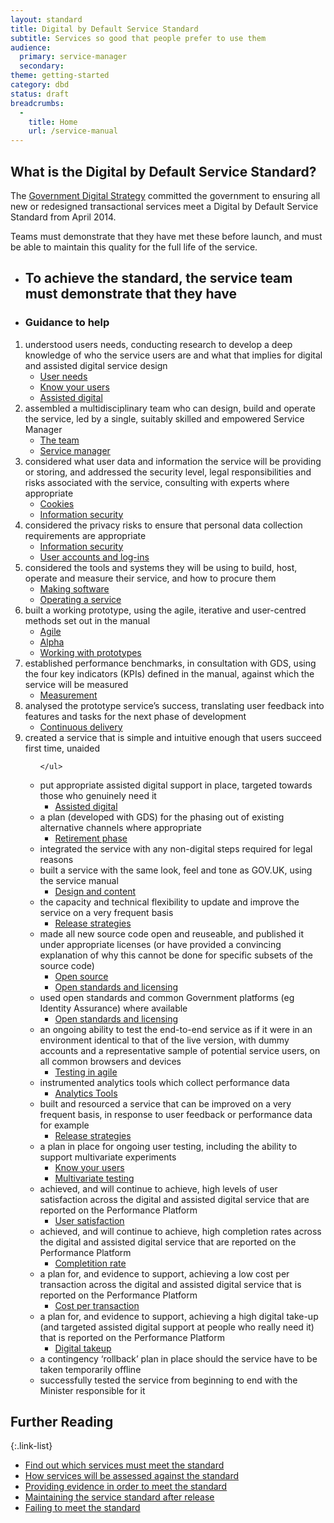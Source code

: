 ```yaml
---
layout: standard
title: Digital by Default Service Standard
subtitle: Services so good that people prefer to use them
audience:
  primary: service-manager
  secondary:
theme: getting-started
category: dbd
status: draft
breadcrumbs:
  -
    title: Home
    url: /service-manual
---
```


## What is the Digital by Default Service Standard?
The [Government Digital Strategy](http://publications.cabinetoffice.gov.uk/digital/strategy/) committed the government to ensuring all new or redesigned transactional services meet a Digital by Default Service Standard from April 2014.

Teams must demonstrate that they have met these before launch, and must be able to maintain this quality for the full life of the service.

<ul class="headings">
  <li>
    <h2 id="standard-header">To achieve the standard, the service team must demonstrate that they have</h2>
  </li>

  <li><h3 id="guidance-header">Guidance to help</h3></li>
</ul>


<ol class="standard" aria-labelledby="standard-header">
  <li>
    <div class="point">understood users needs, conducting research to develop a deep knowledge of who the service users are and what that implies for digital and assisted digital service design</div>
    <ul class="guidance" aria-labelledby="guidance-header">
      <li><a href="/service-manual/users/user-needs.html">User needs</a></li>
      <li><a href="/service-manual/users.html">Know your users</a></li>
      <li><a href="/service-manual/assisted-digital.html">Assisted digital</a></li>
    </ul>
  </li>
  <li>
    <div class="point">
      assembled a multidisciplinary team who can design, build and operate the service, led by a single, suitably skilled and empowered Service Manager
    </div>
    <ul class="guidance" aria-labelledby="guidance-header">
      <li><a href="/service-manual/the-team">The team</a></li>
      <li><a href="/service-manual/the-team/service-manager.html">Service manager</a></li>
    </ul>
  </li>
  <li>
    <div class="point">considered what user data and information the service will be providing or storing, and addressed the security level, legal responsibilities and risks associated with the service, consulting with experts where appropriate</div>
    <ul class="guidance" aria-labelledby="guidance-header">
      <li><a href="/service-manual/making-software/cookies.html">Cookies</a></li>
      <li><a href="/service-manual/making-software/information-security.html">Information security</a></li>
    </ul>
  </li>
  <li>
    <div class="point">considered the privacy risks to ensure that personal data collection requirements are appropriate</div>
    <ul class="guidance" aria-labelledby="guidance-header">
      <li><a href="/service-manual/making-software/information-security.html">Information security</a></li>
      <li><a href="/service-manual/making-software/logins.html">User accounts and log-ins</a></li>
    </ul>
  </li>
  <li>
    <div class="point">considered the tools and systems they will be using to build, host, operate and measure their service, and how to procure them</div>
    <ul class="guidance" aria-labelledby="guidance-header">
      <li><a href="/service-manual/making-software">Making software</a></li>
      <li><a href="/service-manual/operations">Operating a service</a></li>
    </ul>
  </li>
  <li>
    <div class="point">built a working prototype, using the agile, iterative and user-centred methods set out in the manual</div>
    <ul class="guidance" aria-labelledby="guidance-header">
      <li><a href="/service-manual/agile">Agile</a></li>
      <li><a href="/service-manual/phases/alpha">Alpha</a></li>
      <li><a href="/service-manual/design-and-content/working-with-prototypes.html">Working with prototypes</a></li>
    </ul>
  </li>
  <li>
    <div class="point">established performance benchmarks, in consultation with GDS, using the four key indicators (KPIs) defined in the manual, against which the service will be measured</div>
    <ul class="guidance" aria-labelledby="guidance-header">
      <li><a href="/service-manual/measurement">Measurement</a></li>
    </ul>
  </li>
  <li>
    <div class="point">analysed the prototype service’s success, translating user feedback into features and tasks for the next phase of development</div>
    <ul class="guidance" aria-labelledby="guidance-header">
      <li><a href="/service-manual/agile/continuous-delivery.html">Continuous delivery</a></li>
    </ul>
  </li>
  <li>
    <div class="point">created a service that is simple and intuitive enough that users succeed first time, unaided</div>
    <ul class="guidance" aria-labelledby="guidance-header">

    </ul>
  </li>
  <li>
    <div class="point">put appropriate assisted digital support in place, targeted towards those who genuinely need it</div>
    <ul class="guidance" aria-labelledby="guidance-header">
      <li><a href="/service-manual/assisted-digital.html">Assisted digital</a></li>
    </ul>
  </li>
  <li>
    <div class="point">a plan (developed with GDS) for the phasing out of existing alternative channels where appropriate</div>
    <ul class="guidance" aria-labelledby="guidance-header">
      <li><a href="/service-manual/phases/retirement.html">Retirement phase</a></li>
    </ul>
  </li>
  <li>
    <div class="point">integrated the service with any non-digital steps required for legal reasons</div>
    <ul class="guidance" aria-labelledby="guidance-header">
    </ul>
  </li>
  <li>
    <div class="point">built a service with the same look, feel and tone as GOV.UK, using the service manual</div>
    <ul class="guidance" aria-labelledby="guidance-header">
      <li><a href="/service-manual/design-and-content">Design and content</a></li>
    </ul>
  </li>
  <li>
    <div class="point">the capacity and technical flexibility to update and improve the service on a very frequent basis</div>
    <ul class="guidance" aria-labelledby="guidance-header">
      <li><a href="/service-manual/making-software/release-strategies.html">Release strategies</a></li>
    </ul>
  </li>
  <li>
    <div class="point">made all new source code open and reuseable, and published it under appropriate licenses (or have provided a convincing explanation of why this cannot be done for specific subsets of the source code)</div>
    <ul class="guidance" aria-labelledby="guidance-header">
      <li><a href="/service-manual/making-software/open-source.html">Open source</a></li>
      <li><a href="/making-software/open-standards-and-licensing.html">Open standards and licensing</a></li>
    </ul>
  </li>
  <li>
    <div class="point">used open standards and common Government platforms (eg Identity Assurance) where available</div>
    <ul class="guidance" aria-labelledby="guidance-header">
      <li><a href="/service-manual/making-software/open-standards-and-licensing.html">Open standards and licensing</a></li>
    </ul>
  </li>
  <li>
    <div class="point">an ongoing ability to test the end-to-end service as if it were in an environment identical to that of the live version, with dummy accounts and a representative sample of potential service users, on all common browsers and devices</div>
    <ul class="guidance" aria-labelledby="guidance-header">
      <li><a href="/service-manual/making-software/testing-in-agile.html">Testing in agile</a></li>
    </ul>
  </li>
  <li>
    <div class="point">instrumented analytics tools which collect performance data</div>
    <ul class="guidance" aria-labelledby="guidance-header">
      <li><a href="/service-manual/making-software/analytics-tools.html">Analytics Tools</a></li>
    </ul>
  </li>
  <li>
    <div class="point">built and resourced a service that can be improved on a very frequent basis, in response to user feedback or performance data for example</div>
    <ul class="guidance" aria-labelledby="guidance-header">
      <li><a href="/service-manual/making-software/release-strategies.html">Release strategies</a></li>
    </ul>
  </li>
  <li>
    <div class="point">a plan in place for ongoing user testing, including the ability to support multivariate experiments</div>
    <ul class="guidance" aria-labelledby="guidance-header">
      <li><a href="/service-manual/users">Know your users</a></li>
      <li><a href="/service-manual/users/user-research/multivariatetesting.html">Multivariate testing</a></li>
    </ul>
  </li>
  <li>
    <div class="point">achieved, and will continue to achieve, high levels of user satisfaction across the digital and assisted digital service that are reported on the Performance Platform</div>
    <ul class="guidance" aria-labelledby="guidance-header">
      <li><a href="/service-manual/measurement/usersatisfaction.html">User satisfaction</a></li>
    </ul>
  </li>
  <li>
    <div class="point">achieved, and will continue to achieve, high completion rates across the digital and assisted digital service that are reported on the Performance Platform</div>
    <ul class="guidance" aria-labelledby="guidance-header">
      <li><a href="/service-manual/measurement/completionrate.html">Completition rate</a></li>
    </ul>
  </li>
  <li>
    <div class="point">a plan for, and evidence to support, achieving a low cost per transaction across the digital and assisted digital service that is reported on the Performance Platform</div>
    <ul class="guidance" aria-labelledby="guidance-header">
      <li><a href="/service-manual/measurement/costpertransaction.html">Cost per transaction</a></li>
    </ul>
  </li>
  <li>
    <div class="point">a plan for, and evidence to support, achieving a high digital take-up (and targeted assisted digital support at people who really need it) that is reported on the Performance Platform</div>
    <ul class="guidance" aria-labelledby="guidance-header">
      <li><a href="/service-manual/measurement/digital-takeup.html">Digital takeup</a></li>
    </ul>
  </li>
  <li>
    <div class="point">a contingency ‘rollback’ plan in place should the service have to be taken temporarily offline</div>
    <ul class="guidance" aria-labelledby="guidance-header">
    </ul>
  </li>
  <li>
    <div class="point">successfully tested the service from beginning to end with the Minister responsible for it</div>
    <ul class="guidance" aria-labelledby="guidance-header">
    </ul>
  </li>
</ol>

## Further Reading

{:.link-list}
- [Find out which services must meet the standard](/service-manual/digital-by-default/scope-of-the-standard.html)
- [How services will be assessed against the standard](/service-manual/digital-by-default/assessments-against-the-standard.html)
- [Providing evidence in order to meet the standard](/service-manual/digital-by-default/providing-evidence.html)
- [Maintaining the service standard after release](/service-manual/digital-by-default/maintaining-the-standard.html)
- [Failing to meet the standard](/service-manual/digital-by-default/failure-to-meet-the-standard.html)
